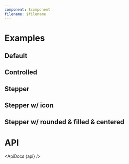 ```yaml
---
component: $component
filename: $filename
---
```


<script lang="ts">
  import { subDays } from 'date-fns';

  import { mdiCalendarRange } from '@mdi/js';

  import api from '$lib/components/DateRangeField.svelte?raw&sveld';
  import ApiDocs from '$lib/components/ApiDocs.svelte';

  import Preview from '$lib/components/Preview.svelte';
  import DateRangeField from '$lib/components/DateRangeField.svelte';

  import { PeriodType } from '$lib/utils/date';

  let today = new Date();
  let value = {
    from: subDays(today, 3),
    to: today,
    periodType: PeriodType.Day,
  };
</script>

# Examples

## Default

<Preview>
  <DateRangeField />
</Preview>

## Controlled

<Preview>
  <DateRangeField bind:value />
</Preview>

## Stepper

<Preview>
  <DateRangeField bind:value stepper />
</Preview>

## Stepper w/ icon

<Preview>
  <DateRangeField bind:value stepper icon={mdiCalendarRange} />
</Preview>

## Stepper w/ rounded & filled & centered

<Preview>
  <DateRangeField  bind:value stepper rounded filled center />
</Preview>

# API

<ApiDocs {api} />
